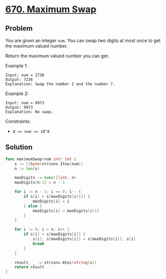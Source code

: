 # [670. Maximum Swap](https://leetcode.com/problems/maximum-swap/)

## Problem

You are given an integer `num`. You can swap two digits at most once to get the maximum valued number.

Return the maximum valued number you can get.


Example 1:

```
Input: num = 2736
Output: 7236
Explanation: Swap the number 2 and the number 7.
```

Example 2:

```
Input: num = 9973
Output: 9973
Explanation: No swap.
```

Constraints:

- `0 <= num <= 10^8`

## Solution

```go
func maximumSwap(num int) int {
	s := []byte(strconv.Itoa(num))
	n := len(s)

	maxDigits := make([]int, n)
	maxDigits[n-1] = n - 1

	for i := n - 2; i >= 0; i-- {
		if s[i] > s[maxDigits[i+1]] {
			maxDigits[i] = i
		} else {
			maxDigits[i] = maxDigits[i+1]
		}
	}

	for i := 0; i < n; i++ {
		if s[i] < s[maxDigits[i]] {
			s[i], s[maxDigits[i]] = s[maxDigits[i]], s[i]
			break
		}
	}

	result, _ := strconv.Atoi(string(s))
	return result
}
```